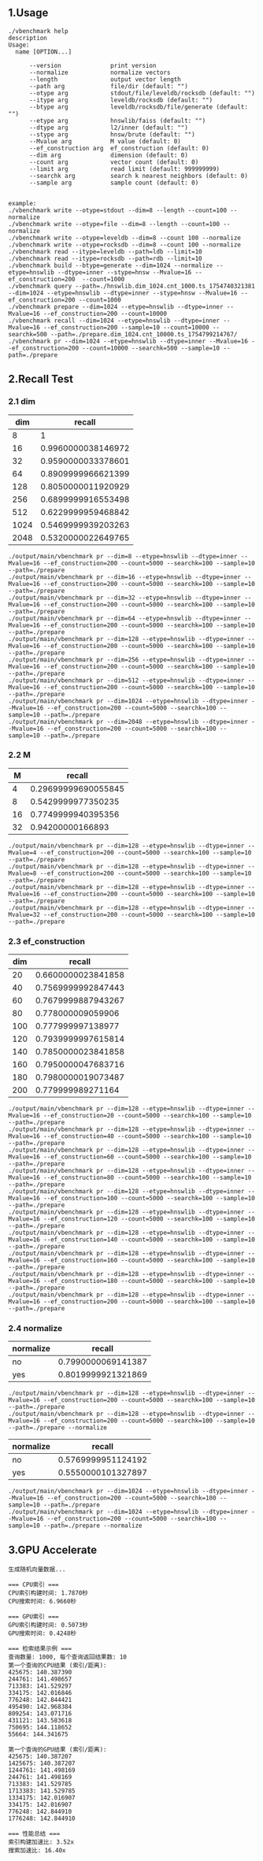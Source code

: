 
## 1.Usage
```
./vbenchmark help
description
Usage:
  name [OPTION...]

      --version              print version
      --normalize            normalize vectors
      --length               output vector length
      --path arg             file/dir (default: "")
      --otype arg            stdout/file/leveldb/rocksdb (default: "")
      --itype arg            leveldb/rocksdb (default: "")
      --btype arg            leveldb/rocksdb/file/generate (default: "")
      --etype arg            hnswlib/faiss (default: "")
      --dtype arg            l2/inner (default: "")
      --stype arg            hnsw/brute (default: "")
      --Mvalue arg           M value (default: 0)
      --ef_construction arg  ef_construction (default: 0)
      --dim arg              dimension (default: 0)
      --count arg            vector count (default: 0)
      --limit arg            read limit (default: 999999999)
      --searchk arg          search k nearest neighbors (default: 0)
      --sample arg           sample count (default: 0)


example: 
./vbenchmark write --otype=stdout --dim=8 --length --count=100 --normalize
./vbenchmark write --otype=file --dim=8 --length --count=100 --normalize
./vbenchmark write --otype=leveldb --dim=8 --count 100 --normalize
./vbenchmark write --otype=rocksdb --dim=8 --count 100 --normalize
./vbenchmark read --itype=leveldb --path=ldb --limit=10
./vbenchmark read --itype=rocksdb --path=rdb --limit=10
./vbenchmark build --btype=generate --dim=1024 --normalize --etype=hnswlib --dtype=inner --stype=hnsw --Mvalue=16 --ef_construction=200  --count=1000
./vbenchmark query --path=./hnswlib.dim_1024.cnt_1000.ts_1754740321381 --dim=1024 --etype=hnswlib --dtype=inner --stype=hnsw --Mvalue=16 --ef_construction=200 --count=1000
./vbenchmark prepare --dim=1024 --etype=hnswlib --dtype=inner --Mvalue=16 --ef_construction=200 --count=10000
./vbenchmark recall --dim=1024 --etype=hnswlib --dtype=inner --Mvalue=16 --ef_construction=200 --sample=10 --count=10000 --searchk=500 --path=./prepare.dim_1024.cnt_10000.ts_1754799214767/
./vbenchmark pr --dim=1024 --etype=hnswlib --dtype=inner --Mvalue=16 --ef_construction=200 --count=10000 --searchk=500 --sample=10 --path=./prepare
```

## 2.Recall Test

### 2.1 dim
| dim | recall               |
|-----|----------------------|
| 8   | 1                    |
| 16  | 0.9960000038146972   |
| 32  | 0.9590000033378601   |
| 64  | 0.8909999966621399   |
| 128 | 0.8050000011920929   |
| 256 | 0.6899999916553498   |
| 512 | 0.6229999959468842   |
| 1024| 0.5469999939203263   |
| 2048| 0.5320000022649765   |

```
./output/main/vbenchmark pr --dim=8 --etype=hnswlib --dtype=inner --Mvalue=16 --ef_construction=200 --count=5000 --searchk=100 --sample=10 --path=./prepare
./output/main/vbenchmark pr --dim=16 --etype=hnswlib --dtype=inner --Mvalue=16 --ef_construction=200 --count=5000 --searchk=100 --sample=10 --path=./prepare
./output/main/vbenchmark pr --dim=32 --etype=hnswlib --dtype=inner --Mvalue=16 --ef_construction=200 --count=5000 --searchk=100 --sample=10 --path=./prepare
./output/main/vbenchmark pr --dim=64 --etype=hnswlib --dtype=inner --Mvalue=16 --ef_construction=200 --count=5000 --searchk=100 --sample=10 --path=./prepare
./output/main/vbenchmark pr --dim=128 --etype=hnswlib --dtype=inner --Mvalue=16 --ef_construction=200 --count=5000 --searchk=100 --sample=10 --path=./prepare
./output/main/vbenchmark pr --dim=256 --etype=hnswlib --dtype=inner --Mvalue=16 --ef_construction=200 --count=5000 --searchk=100 --sample=10 --path=./prepare
./output/main/vbenchmark pr --dim=512 --etype=hnswlib --dtype=inner --Mvalue=16 --ef_construction=200 --count=5000 --searchk=100 --sample=10 --path=./prepare
./output/main/vbenchmark pr --dim=1024 --etype=hnswlib --dtype=inner --Mvalue=16 --ef_construction=200 --count=5000 --searchk=100 --sample=10 --path=./prepare
./output/main/vbenchmark pr --dim=2048 --etype=hnswlib --dtype=inner --Mvalue=16 --ef_construction=200 --count=5000 --searchk=100 --sample=10 --path=./prepare
```

### 2.2 M
|  M  | recall               |
|-----|----------------------|
| 4   | 0.29699999690055845  |
| 8   | 0.5429999977350235   |
| 16  | 0.7749999940395356   |
| 32  | 0.94200000166893     |

```
./output/main/vbenchmark pr --dim=128 --etype=hnswlib --dtype=inner --Mvalue=4 --ef_construction=200 --count=5000 --searchk=100 --sample=10 --path=./prepare
./output/main/vbenchmark pr --dim=128 --etype=hnswlib --dtype=inner --Mvalue=8 --ef_construction=200 --count=5000 --searchk=100 --sample=10 --path=./prepare
./output/main/vbenchmark pr --dim=128 --etype=hnswlib --dtype=inner --Mvalue=16 --ef_construction=200 --count=5000 --searchk=100 --sample=10 --path=./prepare
./output/main/vbenchmark pr --dim=128 --etype=hnswlib --dtype=inner --Mvalue=32 --ef_construction=200 --count=5000 --searchk=100 --sample=10 --path=./prepare
```

### 2.3 ef_construction
| dim | recall               |
|-----|----------------------|
| 20  | 0.6600000023841858   |
| 40  | 0.7569999992847443   |
| 60  | 0.7679999887943267   |
| 80  | 0.778000009059906    |
| 100 | 0.777999997138977    |
| 120 | 0.7939999997615814   |
| 140 | 0.7850000023841858   |
| 160 | 0.7950000047683716   |
| 180 | 0.7980000019073487   |
| 200 | 0.779999989271164    |

```
./output/main/vbenchmark pr --dim=128 --etype=hnswlib --dtype=inner --Mvalue=16 --ef_construction=20 --count=5000 --searchk=100 --sample=10 --path=./prepare
./output/main/vbenchmark pr --dim=128 --etype=hnswlib --dtype=inner --Mvalue=16 --ef_construction=40 --count=5000 --searchk=100 --sample=10 --path=./prepare
./output/main/vbenchmark pr --dim=128 --etype=hnswlib --dtype=inner --Mvalue=16 --ef_construction=60 --count=5000 --searchk=100 --sample=10 --path=./prepare
./output/main/vbenchmark pr --dim=128 --etype=hnswlib --dtype=inner --Mvalue=16 --ef_construction=80 --count=5000 --searchk=100 --sample=10 --path=./prepare
./output/main/vbenchmark pr --dim=128 --etype=hnswlib --dtype=inner --Mvalue=16 --ef_construction=100 --count=5000 --searchk=100 --sample=10 --path=./prepare
./output/main/vbenchmark pr --dim=128 --etype=hnswlib --dtype=inner --Mvalue=16 --ef_construction=120 --count=5000 --searchk=100 --sample=10 --path=./prepare
./output/main/vbenchmark pr --dim=128 --etype=hnswlib --dtype=inner --Mvalue=16 --ef_construction=140 --count=5000 --searchk=100 --sample=10 --path=./prepare
./output/main/vbenchmark pr --dim=128 --etype=hnswlib --dtype=inner --Mvalue=16 --ef_construction=160 --count=5000 --searchk=100 --sample=10 --path=./prepare
./output/main/vbenchmark pr --dim=128 --etype=hnswlib --dtype=inner --Mvalue=16 --ef_construction=180 --count=5000 --searchk=100 --sample=10 --path=./prepare
./output/main/vbenchmark pr --dim=128 --etype=hnswlib --dtype=inner --Mvalue=16 --ef_construction=200 --count=5000 --searchk=100 --sample=10 --path=./prepare
```

### 2.4 normalize
| normalize | recall               |
|-----------|----------------------|
| no        | 0.7990000069141387   |
| yes       | 0.8019999921321869   |

```
./output/main/vbenchmark pr --dim=128 --etype=hnswlib --dtype=inner --Mvalue=16 --ef_construction=200 --count=5000 --searchk=100 --sample=10 --path=./prepare
./output/main/vbenchmark pr --dim=128 --etype=hnswlib --dtype=inner --Mvalue=16 --ef_construction=200 --count=5000 --searchk=100 --sample=10 --path=./prepare --normalize
```


| normalize | recall               |
|-----------|----------------------|
| no        | 0.5769999951124192   |
| yes       | 0.5550000101327897   |

```
./output/main/vbenchmark pr --dim=1024 --etype=hnswlib --dtype=inner --Mvalue=16 --ef_construction=200 --count=5000 --searchk=100 --sample=10 --path=./prepare
./output/main/vbenchmark pr --dim=1024 --etype=hnswlib --dtype=inner --Mvalue=16 --ef_construction=200 --count=5000 --searchk=100 --sample=10 --path=./prepare --normalize
```


## 3.GPU Accelerate
```
生成随机向量数据...

=== CPU索引 ===
CPU索引构建时间: 1.7870秒
CPU搜索时间: 6.9660秒

=== GPU索引 ===
GPU索引构建时间: 0.5073秒
GPU搜索时间: 0.4248秒

=== 检索结果示例 ===
查询数量: 1000, 每个查询返回结果数: 10
第一个查询的CPU结果 (索引/距离):
425675: 140.387390
244761: 141.498657
713383: 141.529297
334175: 142.016846
776248: 142.844421
495490: 142.968384
809254: 143.071716
431121: 143.583618
750695: 144.118652
55664: 144.341675

第一个查询的GPU结果 (索引/距离):
425675: 140.387207
1425675: 140.387207
1244761: 141.498169
244761: 141.498169
713383: 141.529785
1713383: 141.529785
1334175: 142.016907
334175: 142.016907
776248: 142.844910
1776248: 142.844910

=== 性能总结 ===
索引构建加速比: 3.52x
搜索加速比: 16.40x
```

